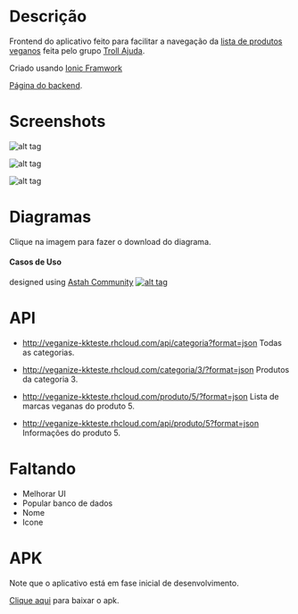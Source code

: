 # Descrição
Frontend do aplicativo feito para facilitar a navegação da <a href="https://docs.google.com/spreadsheets/d/1K3clc4pO5unyHzGVmYkqscQqIOb9iXSTJ-NmfrxE6tg/edit#gid=0">lista de produtos veganos</a> feita pelo grupo <a href="https://www.facebook.com/groups/trollajuda/">Troll Ajuda</a>.

Criado usando <a href="http://ionicframework.com/">Ionic Framwork</a>

<a href="https://github.com/rafaelnsantos/lista-vegan">Página do backend</a>.

# Screenshots
![alt tag](https://raw.githubusercontent.com/rafaelnsantos/lista-vegan-frontend/master/readme/categoria.png)

![alt tag](https://raw.githubusercontent.com/rafaelnsantos/lista-vegan-frontend/master/readme/produto.png)

![alt tag](https://raw.githubusercontent.com/rafaelnsantos/lista-vegan-frontend/master/readme/marcas.png)

# Diagramas
Clique na imagem para fazer o download do diagrama.

#### Casos de Uso
designed using <a href="http://astah.net/editions/community">Astah Community</a>
<a href="https://github.com/rafaelnsantos/lista-vegan/raw/master/diagramas/casouso.asta">
![alt tag](https://raw.githubusercontent.com/rafaelnsantos/lista-vegan/master/diagramas/casouso.png)
</a>

# API
* http://veganize-kkteste.rhcloud.com/api/categoria?format=json
Todas as categorias.


* http://veganize-kkteste.rhcloud.com/categoria/3/?format=json
Produtos da categoria 3.


* http://veganize-kkteste.rhcloud.com/produto/5/?format=json
Lista de marcas veganas do produto 5.


* http://veganize-kkteste.rhcloud.com/api/produto/5?format=json
Informações do produto 5.

# Faltando
- Melhorar UI
- Popular banco de dados
- Nome
- Icone


# APK
Note que o aplicativo está em fase inicial de desenvolvimento.

<a href="https://github.com/rafaelnsantos/lista-vegan-frontend/raw/master/apk/android-debug.apk">Clique aqui</a> para baixar o apk.